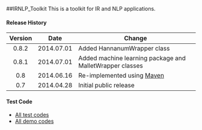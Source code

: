 ##﻿IRNLP_Toolkit
This is a toolkit for IR and NLP applications.

#### Release History
| Version  | Date       | Change |
|:--------:|:----------:| ------ |
| 0.8.2    | 2014.07.01 | Added HannanumWrapper class |
| 0.8.1    | 2014.07.01 | Added machine learning package and MalletWrapper classes |
| 0.8      | 2014.06.16 | Re-implemented using [Maven](http://en.wikipedia.org/wiki/Apache_Maven "Apache Maven") |
| 0.7      | 2014.04.28 | Initial public release |

#### Test Code
* [All test codes](../../tree/master/src/test/java/kr/jihee/irnlp_toolkit)
* [All demo codes](../../tree/master/src/test/java/kr/jihee/irnlp_toolkit/demo)
